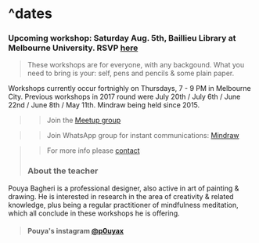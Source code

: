 # ^dates

### Upcoming workshop: Saturday Aug. 5th, Baillieu Library at Melbourne University. RSVP [here](https://www.meetup.com/mindraw/events/241996498/)

> These workshops are for everyone, with any backgound. What you need to bring is your: self, pens and pencils & some plain paper.

Workshops currently occur fortnighly on Thursdays, 7 - 9 PM in Melbourne City. Previous workshops in 2017 round were July 20th / July 6th / June 22nd / June 8th / May 11th. Mindraw being held since 2015.

>> Join the [Meetup group](https://www.meetup.com/mindraw/)

>> Join WhatsApp group for instant communications: [Mindraw](https://chat.whatsapp.com/ELRibWY2kTS5O36ZY6oHp2)

>> For more info please [contact](mailto:pouyaxyz@gmail.com)
>
> ### About the teacher
Pouya Bagheri is a professional designer, also active in art of painting & drawing. He is interested in research in the area of creativity & related knowledge, plus being a regular practitioner of mindfulness meditation, which all conclude in these workshops he is offering.
> #### Pouya's instagram [@p0uyax](https://www.instagram.com/p0uyax)
